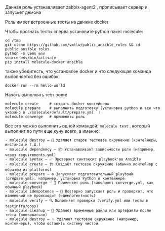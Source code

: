 Данная роль устанавливает zabbix-agent2 , прописывает сервер и запускет демона

Роль имеет встроенные тесты на движке docker

Чтобы прогнать тесты сперва установите python пакет molecule:

```
cd /tmp
git clone https://github.com/vmtlw/public_ansible_roles && cd public_ansible_roles 
python -m venv env 
source env/bin/activate
pip install molecule-docker ansible
```

также убедитесть, что установлен docker и что следующая команда выполняется без ошибок:

```
docker run --rm hello-world
```

Начать выполнять тест роли:

```
molecule create     # создать docker контейнеры
molecule prepare    # выполнить подготовку (установка python и все что указано в ./molecule/default/prepare.yml  )
molecule converge   # применить роль
```

Все это можно выполнить одной командой:
```molecule test```    , который выполнит по пути еще кучу всего, а именно:
```
- molecule destroy — 🧹 Удаляет старое тестовое окружение (контейнеры, инстансы и т.д.)
- molecule dependency — 📦 Устанавливает зависимости роли (например, через requirements.yml)
- molecule syntax — ✅ Проверяет синтаксис playbook'ов Ansible
- molecule create — 🏗️ Создаёт тестовое окружение (обычно контейнер с образом из platforms)
- molecule prepare — ⚙️ Запускает подготовительный playbook (prepare.yml), например, установка Python в контейнере
- molecule converge — 🚀 Применяет роль (выполняет converge.yml, как обычный playbook)
- molecule idempotence — 🔁 Повторно запускает роль и проверяет, что изменений не происходит (идемпотентность)
- molecule verify — 🔍 Выполняет проверки (verify.yml или тесты в testinfra/goss)
- molecule cleanup — 🧼 Удаляет временные файлы или артефакты после теста (опционально)
- molecule destroy — 💥 Удаляет тестовое окружение (например, контейнеры), чтобы оставить систему чистой
```
